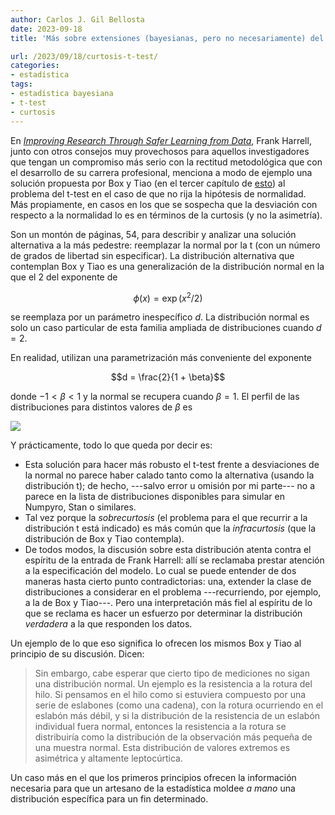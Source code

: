 ```yaml
---
author: Carlos J. Gil Bellosta
date: 2023-09-18
title: 'Más sobre extensiones (bayesianas, pero no necesariamente) del t-test'

url: /2023/09/18/curtosis-t-test/
categories:
- estadística
tags:
- estadística bayesiana
- t-test
- curtosis
---
```


En
[_Improving Research Through Safer Learning from Data_](https://www.fharrell.com/post/improve-research/),
Frank Harrell, junto con otros consejos muy provechosos para aquellos investigadores que tengan un compromiso más serio con la rectitud metodológica que con el desarrollo de su carrera profesional, menciona a modo de ejemplo una solución propuesta por Box y Tiao
(en el tercer capítulo de [esto](https://onlinelibrary.wiley.com/doi/book/10.1002/9781118033197))
al problema del t-test en el caso de que no rija la hipótesis de normalidad. Más propiamente, en casos en los que se sospecha que la desviación con respecto a la normalidad lo es en términos de la curtosis (y no la asimetría).

Son un montón de páginas, 54, para describir y analizar una solución alternativa a la más pedestre: reemplazar la normal por la t (con un número de grados de libertad sin especificar). La distribución alternativa que contemplan Box y Tiao es una generalización de la distribución normal en la que el 2 del exponente de

$$\phi(x) = \exp(x^2 / 2)$$

se reemplaza por un parámetro inespecífico $d$. La distribución normal es solo un caso particular de esta familia ampliada de distribuciones cuando $d = 2$.

En realidad, utilizan una parametrización más conveniente del exponente

$$d = \frac{2}{1 + \beta}$$

donde $-1 < \beta < 1$ y la normal se recupera cuando $\beta = 1$. El perfil de las distribuciones para distintos valores de $\beta$ es

![](/wp-uploads/2023/curtosis_box_tiao.png#center)

Y prácticamente, todo lo que queda por decir es:

- Esta solución para hacer más robusto el t-test frente a desviaciones de la normal no parece haber calado tanto como la alternativa (usando la distribución t); de hecho, ---salvo error u omisión por mi parte--- no a parece en la lista de distribuciones disponibles para simular en Numpyro, Stan o similares.
- Tal vez porque la _sobrecurtosis_ (el problema para el que recurrir a la distribución t está indicado) es más común que la _infracurtosis_ (que la distribución de Box y Tiao contempla).
- De todos modos, la discusión sobre esta distribución atenta contra el espíritu de la entrada de Frank Harrell: allí se reclamaba prestar atención a la especificación del modelo. Lo cual se puede entender de dos maneras hasta cierto punto contradictorias: una, extender la clase de distribuciones a considerar en el problema ---recurriendo, por ejemplo, a la de Box y Tiao---. Pero una interpretación más fiel al espíritu de lo que se reclama es hacer un esfuerzo por determinar la distribución _verdadera_ a la que responden los datos.

Un ejemplo de lo que eso significa lo ofrecen los mismos Box y Tiao al principio de su discusión. Dicen:

> Sin embargo, cabe esperar que cierto tipo de mediciones no sigan una distribución normal. Un ejemplo es la resistencia a la rotura del hilo. Si pensamos en el hilo como si estuviera compuesto por una serie de eslabones (como una cadena), con la rotura ocurriendo en el eslabón más débil, y si la distribución de la resistencia de un eslabón individual fuera normal, entonces la resistencia a la rotura se distribuiría como la distribución de la observación más pequeña de una muestra normal. Esta distribución de valores extremos es asimétrica y altamente leptocúrtica.

Un caso más en el que los primeros principios ofrecen la información necesaria para que un artesano de la estadística moldee _a mano_ una distribución específica para un fin determinado.


